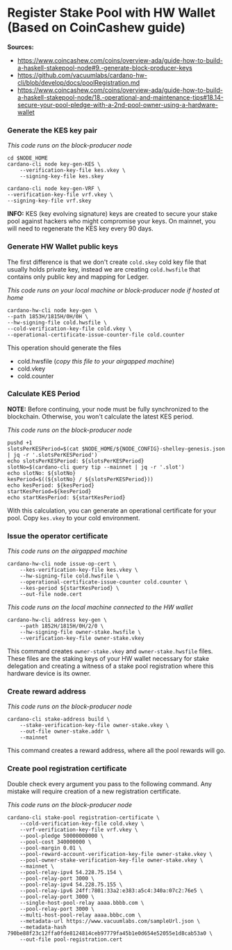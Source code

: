 # Register Stake Pool with HW Wallet (Based on CoinCashew guide)
**Sources:**
* https://www.coincashew.com/coins/overview-ada/guide-how-to-build-a-haskell-stakepool-node#9.-generate-block-producer-keys
* https://github.com/vacuumlabs/cardano-hw-cli/blob/develop/docs/poolRegistration.md
* https://www.coincashew.com/coins/overview-ada/guide-how-to-build-a-haskell-stakepool-node/18.-operational-and-maintenance-tips#18.14-secure-your-pool-pledge-with-a-2nd-pool-owner-using-a-hardware-wallet
### Generate the KES key pair
_This code runs on the block-producer node_
```shell
cd $NODE_HOME
cardano-cli node key-gen-KES \
    --verification-key-file kes.vkey \
    --signing-key-file kes.skey
    
cardano-cli node key-gen-VRF \
--verification-key-file vrf.vkey \
--signing-key-file vrf.skey
```

**INFO:**
KES (key evolving signature) keys are created to secure your stake pool against hackers who might compromise your keys. On mainnet, you will need to regenerate the KES key every 90 days.

### Generate HW Wallet public keys
The first difference is that we don't create `cold.skey` cold key file that usually holds private key, instead we are creating `cold.hwsfile` that contains only public key and mapping for Ledger.

_This code runs on your local machine or block-producer node if hosted at home_
```shell
cardano-hw-cli node key-gen \
--path 1853H/1815H/0H/0H \
--hw-signing-file cold.hwsfile \
--cold-verification-key-file cold.vkey \
--operational-certificate-issue-counter-file cold.counter
```
This operation should generate the files
* cold.hwsfile (_copy this file to your airgapped machine_)
* cold.vkey
* cold.counter

### Calculate KES Period
**NOTE:** Before continuing, your node must be fully synchronized to the blockchain. Otherwise, you won't calculate the latest KES period.

_This code runs on the block-producer node_
```shell
pushd +1
slotsPerKESPeriod=$(cat $NODE_HOME/${NODE_CONFIG}-shelley-genesis.json | jq -r '.slotsPerKESPeriod')
echo slotsPerKESPeriod: ${slotsPerKESPeriod}
slotNo=$(cardano-cli query tip --mainnet | jq -r '.slot')
echo slotNo: ${slotNo}
kesPeriod=$((${slotNo} / ${slotsPerKESPeriod}))
echo kesPeriod: ${kesPeriod}
startKesPeriod=${kesPeriod}
echo startKesPeriod: ${startKesPeriod}
```
With this calculation, you can generate an operational certificate for your pool.
Copy `kes.vkey` to your cold environment.

### Issue the operator certificate
_This code runs on the airgapped machine_
```shell
cardano-hw-cli node issue-op-cert \
    --kes-verification-key-file kes.vkey \
    --hw-signing-file cold.hwsfile \
    --operational-certificate-issue-counter cold.counter \
    --kes-period ${startKesPeriod} \
    --out-file node.cert
```

_This code runs on the local machine connected to the HW wallet_
```shell
cardano-hw-cli address key-gen \
    --path 1852H/1815H/0H/2/0 \
    --hw-signing-file owner-stake.hwsfile \
    --verification-key-file owner-stake.vkey
```
This command creates `owner-stake.vkey` and `owner-stake.hwsfile` files. These files are the staking keys of your HW wallet necessary for stake delegation and creating a witness of a stake pool registration where this hardware device is its owner.

### Create reward address
_This code runs on the block-producer node_
```shell
cardano-cli stake-address build \
    --stake-verification-key-file owner-stake.vkey \
    --out-file owner-stake.addr \
    --mainnet
```
This command creates a reward address, where all the pool rewards will go.

### Create pool registration certificate
Double check every argument you pass to the following command. Any mistake will require creation of a new registration certificate.

_This code runs on the block-producer node_
```shell
cardano-cli stake-pool registration-certificate \
    --cold-verification-key-file cold.vkey \
    --vrf-verification-key-file vrf.vkey \
    --pool-pledge 50000000000 \
    --pool-cost 340000000 \
    --pool-margin 0.01 \
    --pool-reward-account-verification-key-file owner-stake.vkey \
    --pool-owner-stake-verification-key-file owner-stake.vkey \
    --mainnet \
    --pool-relay-ipv4 54.228.75.154 \
    --pool-relay-port 3000 \
    --pool-relay-ipv4 54.228.75.155 \
    --pool-relay-ipv6 24ff:7801:33a2:e383:a5c4:340a:07c2:76e5 \
    --pool-relay-port 3000 \
    --single-host-pool-relay aaaa.bbbb.com \
    --pool-relay-port 3000 \
    --multi-host-pool-relay aaaa.bbbc.com \
    --metadata-url https://www.vacuumlabs.com/sampleUrl.json \
    --metadata-hash 790be88f23c12ffa0fde8124814ceb97779fa45b1e0d654e52055e1d8cab53a0 \
    --out-file pool-registration.cert
```